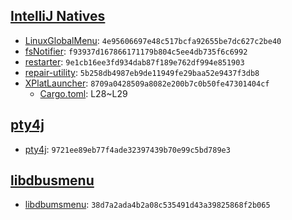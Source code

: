 ## [IntelliJ Natives](https://github.com/JetBrains/intellij-community/tree/master/native)

* [LinuxGlobalMenu](./LinuxGlobalMenu): `4e95606697e48c517bcfa92655be7dc627c2be40`
* [fsNotifier](./fsNotifier): `f93937d167866171179b804c5ee4db735f6c6992`
* [restarter](./restarter): `9e1cb16ee3fd934dab87f189e762df994e851903`
* [repair-utility](./repair-utility): `5b258db4987eb9de11949fe29baa52e9437f3db8`
* [XPlatLauncher](./XPlatLauncher): `8709a0428509a8082e200b7c0b50fe47301404cf`
  * [Cargo.toml](./XPlatLauncher/Cargo.toml): L28~L29
  
## [pty4j](https://github.com/JetBrains/pty4j/tree/master/native)

* [pty4j](./pty4j): `9721ee89eb77f4ade32397439b70e99c5bd789e3`

## [libdbusmenu](https://github.com/JetBrains/libdbusmenu)

* [libdbumsmenu](./libdbusmenu): `38d7a2ada4b2a08c535491d43a39825868f2b065`
